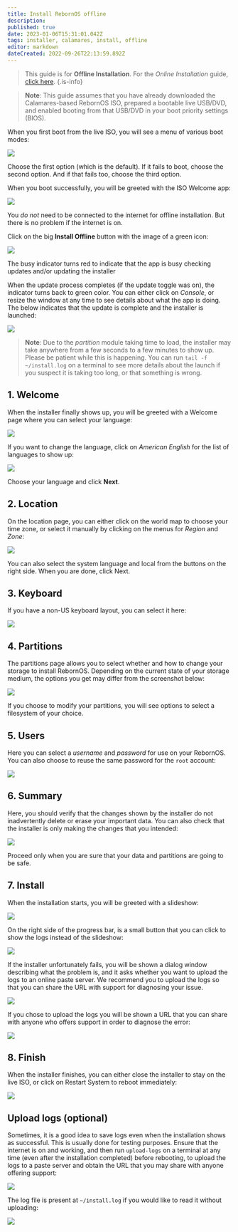 ```yaml
---
title: Install RebornOS offline
description: 
published: true
date: 2023-01-06T15:31:01.042Z
tags: installer, calamares, install, offline
editor: markdown
dateCreated: 2022-09-26T22:13:59.892Z
---
```


>  This guide is for **Offline Installation**. For the *Online Installation* guide, [click here](https://wiki.rebornos.org/en/installation/online).
{.is-info}


> **Note**: This guide assumes that you have already downloaded the Calamares-based RebornOS ISO, prepared a bootable live USB/DVD, and enabled booting from that USB/DVD in your boot priority settings (BIOS).

When you first boot from the live ISO, you will see a menu of various boot modes:

![](/installer/offline/calamares-grub-menu.png)
  
Choose the first option (which is the default). If it fails to boot, choose the second option. And if that fails too, choose the third option.

When you boot successfully, you will be greeted with the ISO Welcome app:

![](/installer/offline/calamares-welcome.jpeg)

You *do not* need to be connected to the internet for offline installation. But there is no problem if the internet is on.

Click on the big **Install Offline** button with the image of a green icon:

![](/installer/offline/calamares-install-select-offline.png)

The busy indicator turns red to indicate that the app is busy checking updates and/or updating the installer  
  
When the update process completes (if the update toggle was on), the indicator turns back to green color. You can either click on *Console*, or resize the window at any time to see details about what the app is doing. The below indicates that the update is complete and the installer is launched:

![](/installer/offline/calamares-install-red-indicator.png)

> **Note**: Due to the *partition* module taking time to load, the installer may take anywhere from a few seconds to a few minutes to show up. Please be patient while this is happening. You can run `tail -f ~/install.log` on a terminal to see more details about the launch if you suspect it is taking too long, or that something is wrong.

## 1\. Welcome

When the installer finally shows up, you will be greeted with a Welcome page where you can select your language:

![](/installer/offline/calamares-install-welcome.png)

If you want to change the language, click on *American English* for the list of languages to show up:

![](/installer/offline/calamares-install-language-select.png)

Choose your language and click **Next**.

## 2\. Location

On the location page, you can either click on the world map to choose your time zone, or select it manually by clicking on the menus for *Region* and *Zone*:  

![](/installer/offline/calamares-install-region-select.png)
  
You can also select the system language and local from the buttons on the right side. When you are done, click Next.

## 3\. Keyboard

If you have a non-US keyboard layout, you can select it here:

![](/installer/offline/calamares-install-keyboard-select.png)

## 4\. Partitions

The partitions page allows you to select whether and how to change your storage to install RebornOS. Depending on the current state of your storage medium, the options you get may differ from the screenshot below:

![](/installer/offline/calamares-install-partitions.png)

If you choose to modify your partitions, you will see options to select a filesystem of your choice.

## 5\. Users

Here you can select a *username* and *password* for use on your RebornOS. You can also choose to reuse the same password for the `root` account:

![](/installer/offline/calamares-install-users.png)

## 6\. Summary

Here, you should verify that the changes shown by the installer do not inadvertently delete or erase your important data. You can also check that the installer is only making the changes that you intended:

![](/installer/offline/calamares-install-summary.png)

Proceed only when you are sure that your data and partitions are going to be safe.

## 7\. Install

When the installation starts, you will be greeted with a slideshow:

![](/installer/offline/calamares-install-copying-files.png)

On the right side of the progress bar, is a small button that you can click to show the logs instead of the slideshow:

![](/installer/offline/calamares-install-copying-files-show-logs.png)

If the installer unfortunately fails, you will be shown a dialog window describing what the problem is, and it asks whether you want to upload the logs to an online paste server. We recommend you to upload the logs so that you can share the URL with support for diagnosing your issue.

![](/installer/offline/calamares-installation-failed.png)

If you chose to upload the logs you will be shown a URL that you can share with anyone who offers support in order to diagnose the error:

![](/installer/offline/calamares-installation-failed-choose-upload.png)

## 8\. Finish

When the installer finishes, you can either close the installer to stay on the live ISO, or click on Restart System to reboot immediately:

![](/installer/offline/calamares-install-finish.png)

## Upload logs (optional)

Sometimes, it is a good idea to save logs even when the installation shows as successful. This is usually done for testing purposes. Ensure that the internet is on and working, and then run `upload-logs` on a terminal at any time (even after the installation completed) before rebooting, to upload the logs to a paste server and obtain the URL that you may share with anyone offering support:

![](/installer/offline/calamares-upload-logs.png)

The log file is present at `~/install.log` if you would like to read it without uploading:

![](/installer/offline/calamares-install.log-location.png)